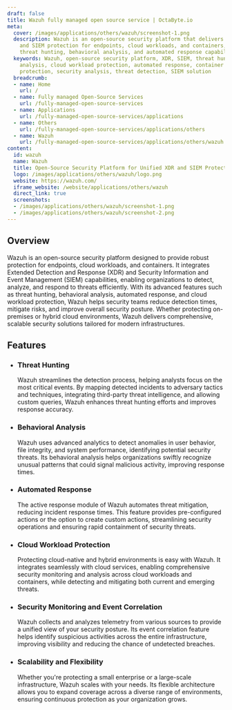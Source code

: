 ```yaml
---
draft: false
title: Wazuh fully managed open source service | OctaByte.io
meta:
  cover: /images/applications/others/wazuh/screenshot-1.png
  description: Wazuh is an open-source security platform that delivers unified XDR
    and SIEM protection for endpoints, cloud workloads, and containers, offering powerful
    threat hunting, behavioral analysis, and automated response capabilities.
  keywords: Wazuh, open-source security platform, XDR, SIEM, threat hunting, behavioral
    analysis, cloud workload protection, automated response, container security, endpoint
    protection, security analysis, threat detection, SIEM solution
  breadcrumb:
  - name: Home
    url: /
  - name: Fully managed Open-Source Services
    url: /fully-managed-open-source-services
  - name: Applications
    url: /fully-managed-open-source-services/applications
  - name: Others
    url: /fully-managed-open-source-services/applications/others
  - name: Wazuh
    url: /fully-managed-open-source-services/applications/others/wazuh
content:
  id: wazuh
  name: Wazuh
  title: Open-Source Security Platform for Unified XDR and SIEM Protection
  logo: /images/applications/others/wazuh/logo.png
  website: https://wazuh.com/
  iframe_website: /website/applications/others/wazuh
  direct_link: true
  screenshots:
  - /images/applications/others/wazuh/screenshot-1.png
  - /images/applications/others/wazuh/screenshot-2.png
---
```


## Overview

Wazuh is an open-source security platform designed to provide robust protection for endpoints, cloud workloads, and containers. It integrates Extended Detection and Response (XDR) and Security Information and Event Management (SIEM) capabilities, enabling organizations to detect, analyze, and respond to threats efficiently. With its advanced features such as threat hunting, behavioral analysis, automated response, and cloud workload protection, Wazuh helps security teams reduce detection times, mitigate risks, and improve overall security posture. Whether protecting on-premises or hybrid cloud environments, Wazuh delivers comprehensive, scalable security solutions tailored for modern infrastructures.

## Features

- ### Threat Hunting

  Wazuh streamlines the detection process, helping analysts focus on the most critical events. By mapping detected incidents to adversary tactics and techniques, integrating third-party threat intelligence, and allowing custom queries, Wazuh enhances threat hunting efforts and improves response accuracy.

- ### Behavioral Analysis

  Wazuh uses advanced analytics to detect anomalies in user behavior, file integrity, and system performance, identifying potential security threats. Its behavioral analysis helps organizations swiftly recognize unusual patterns that could signal malicious activity, improving response times.

- ### Automated Response

  The active response module of Wazuh automates threat mitigation, reducing incident response times. This feature provides pre-configured actions or the option to create custom actions, streamlining security operations and ensuring rapid containment of security threats.

- ### Cloud Workload Protection

  Protecting cloud-native and hybrid environments is easy with Wazuh. It integrates seamlessly with cloud services, enabling comprehensive security monitoring and analysis across cloud workloads and containers, while detecting and mitigating both current and emerging threats.

- ### Security Monitoring and Event Correlation

  Wazuh collects and analyzes telemetry from various sources to provide a unified view of your security posture. Its event correlation feature helps identify suspicious activities across the entire infrastructure, improving visibility and reducing the chance of undetected breaches.

- ### Scalability and Flexibility

  Whether you're protecting a small enterprise or a large-scale infrastructure, Wazuh scales with your needs. Its flexible architecture allows you to expand coverage across a diverse range of environments, ensuring continuous protection as your organization grows.